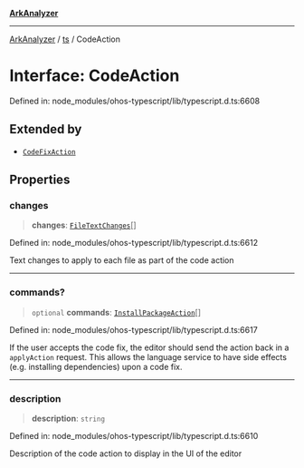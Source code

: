 [**ArkAnalyzer**](../../../../README.md)

***

[ArkAnalyzer](../../../../globals.md) / [ts](../README.md) / CodeAction

# Interface: CodeAction

Defined in: node\_modules/ohos-typescript/lib/typescript.d.ts:6608

## Extended by

- [`CodeFixAction`](CodeFixAction.md)

## Properties

### changes

> **changes**: [`FileTextChanges`](FileTextChanges.md)[]

Defined in: node\_modules/ohos-typescript/lib/typescript.d.ts:6612

Text changes to apply to each file as part of the code action

***

### commands?

> `optional` **commands**: [`InstallPackageAction`](InstallPackageAction.md)[]

Defined in: node\_modules/ohos-typescript/lib/typescript.d.ts:6617

If the user accepts the code fix, the editor should send the action back in a `applyAction` request.
This allows the language service to have side effects (e.g. installing dependencies) upon a code fix.

***

### description

> **description**: `string`

Defined in: node\_modules/ohos-typescript/lib/typescript.d.ts:6610

Description of the code action to display in the UI of the editor
